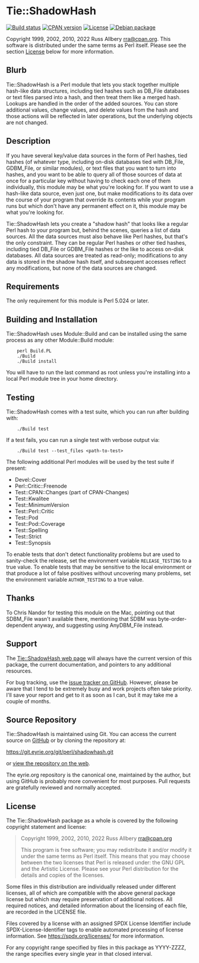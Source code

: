 # Tie::ShadowHash

[![Build
status](https://github.com/rra/shadowhash/workflows/build/badge.svg)](https://github.com/rra/shadowhash/actions)
[![CPAN
version](https://img.shields.io/cpan/v/Tie-ShadowHash)](https://metacpan.org/release/Tie-ShadowHash)
[![License](https://img.shields.io/cpan/l/Tie-ShadowHash)](https://github.com/rra/shadowhash/blob/master/LICENSE)
[![Debian
package](https://img.shields.io/debian/v/libtie-shadowhash-perl/unstable)](https://tracker.debian.org/pkg/libtie-shadowhash-perl)

Copyright 1999, 2002, 2010, 2022 Russ Allbery <rra@cpan.org>.  This
software is distributed under the same terms as Perl itself.  Please see
the section [License](#license) below for more information.

## Blurb

Tie::ShadowHash is a Perl module that lets you stack together multiple
hash-like data structures, including tied hashes such as DB_File databases
or text files parsed into a hash, and then treat them like a merged hash.
Lookups are handled in the order of the added sources.  You can store
additional values, change values, and delete values from the hash and
those actions will be reflected in later operations, but the underlying
objects are not changed.

## Description

If you have several key/value data sources in the form of Perl hashes,
tied hashes (of whatever type, including on-disk databases tied with
DB_File, GDBM_File, or similar modules), or text files that you want to
turn into hashes, and you want to be able to query all of those sources of
data at once for a particular key without having to check each one of them
individually, this module may be what you're looking for.  If you want to
use a hash-like data source, even just one, but make modifications to its
data over the course of your program that override its contents while your
program runs but which don't have any permanent effect on it, this module
may be what you're looking for.

Tie::ShadowHash lets you create a "shadow hash" that looks like a regular
Perl hash to your program but, behind the scenes, queries a list of data
sources.  All the data sources must also behave like Perl hashes, but
that's the only constraint.  They can be regular Perl hashes or other tied
hashes, including tied DB_File or GDBM_File hashes or the like to access
on-disk databases.  All data sources are treated as read-only;
modifications to any data is stored in the shadow hash itself, and
subsequent accesses reflect any modifications, but none of the data
sources are changed.

## Requirements

The only requirement for this module is Perl 5.024 or later.

## Building and Installation

Tie::ShadowHash uses Module::Build and can be installed using the same
process as any other Module::Build module:

```
    perl Build.PL
    ./Build
    ./Build install
```

You will have to run the last command as root unless you're installing
into a local Perl module tree in your home directory.

## Testing

Tie::ShadowHash comes with a test suite, which you can run after building
with:

```
    ./Build test
```

If a test fails, you can run a single test with verbose output via:

```
    ./Build test --test_files <path-to-test>
```

The following additional Perl modules will be used by the test suite if
present:

* Devel::Cover
* Perl::Critic::Freenode
* Test::CPAN::Changes (part of CPAN-Changes)
* Test::Kwalitee
* Test::MinimumVersion
* Test::Perl::Critic
* Test::Pod
* Test::Pod::Coverage
* Test::Spelling
* Test::Strict
* Test::Synopsis

To enable tests that don't detect functionality problems but are used to
sanity-check the release, set the environment variable `RELEASE_TESTING`
to a true value.  To enable tests that may be sensitive to the local
environment or that produce a lot of false positives without uncovering
many problems, set the environment variable `AUTHOR_TESTING` to a true
value.

## Thanks

To Chris Nandor for testing this module on the Mac, pointing out that
SDBM_File wasn't available there, mentioning that SDBM was
byte-order-dependent anyway, and suggesting using AnyDBM_File instead.

## Support

The [Tie::ShadowHash web
page](https://www.eyrie.org/~eagle/software/shadowhash/) will always have
the current version of this package, the current documentation, and
pointers to any additional resources.

For bug tracking, use the [issue tracker on
GitHub](https://github.com/rra/shadowhash/issues).  However, please be
aware that I tend to be extremely busy and work projects often take
priority.  I'll save your report and get to it as soon as I can, but it
may take me a couple of months.

## Source Repository

Tie::ShadowHash is maintained using Git.  You can access the current
source on [GitHub](https://github.com/rra/shadowhash) or by cloning the
repository at:

https://git.eyrie.org/git/perl/shadowhash.git

or [view the repository on the
web](https://git.eyrie.org/?p=perl/shadowhash.git).

The eyrie.org repository is the canonical one, maintained by the author,
but using GitHub is probably more convenient for most purposes.  Pull
requests are gratefully reviewed and normally accepted.

## License

The Tie::ShadowHash package as a whole is covered by the following
copyright statement and license:

> Copyright 1999, 2002, 2010, 2022
>     Russ Allbery <rra@cpan.org>
>
> This program is free software; you may redistribute it and/or modify it
> under the same terms as Perl itself.  This means that you may choose
> between the two licenses that Perl is released under: the GNU GPL and the
> Artistic License.  Please see your Perl distribution for the details and
> copies of the licenses.

Some files in this distribution are individually released under different
licenses, all of which are compatible with the above general package
license but which may require preservation of additional notices.  All
required notices, and detailed information about the licensing of each
file, are recorded in the LICENSE file.

Files covered by a license with an assigned SPDX License Identifier
include SPDX-License-Identifier tags to enable automated processing of
license information.  See https://spdx.org/licenses/ for more information.

For any copyright range specified by files in this package as YYYY-ZZZZ,
the range specifies every single year in that closed interval.
